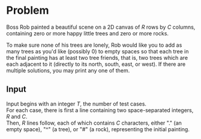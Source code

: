 # Problem

Boss Rob painted a beautiful scene on a 2D canvas of $R$ rows by $C$ columns, containing zero or more happy little trees and zero or more rocks.

To make sure none of his trees are lonely, Rob would like you to add as many trees as you'd like (possibly $0$) to empty spaces so that each tree in the final painting has at least two tree friends, that is, two trees which are each adjacent to it (directly to its north, south, east, or west). If there are multiple solutions, you may print any one of them.

## Input

Input begins with an integer $T$, the number of test cases.  
For each case, there is first a line containing two space-separated integers, $R$ and $C$.  
Then, $R$ lines follow, each of which contains $C$ characters, either "." (an empty space), "^" (a tree), or "#" (a rock), representing the initial painting.
